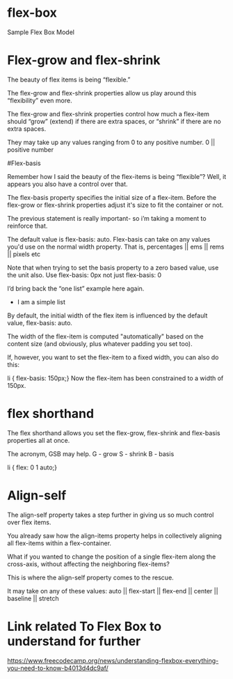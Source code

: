 # flex-box
Sample Flex Box Model
# Flex-grow and flex-shrink

The beauty of flex items is being “flexible.”

The flex-grow and flex-shrink properties allow us play around this “flexibility” even more.

The flex-grow and flex-shrink properties control how much a flex-item should “grow” (extend) if there are extra spaces, or “shrink” if there are no extra spaces.

They may take up any values ranging from 0 to any positive number. 0 || positive number

#Flex-basis

Remember how I said the beauty of the flex-items is being “flexible”? Well, it appears you also have a control over that.

The flex-basis property specifies the initial size of a flex-item. Before the flex-grow or flex-shrink properties adjust it's size to fit the container or not.

The previous statement is really important- so i’m taking a moment to reinforce that.

The default value is flex-basis: auto. Flex-basis can take on any values you'd use on the normal width property. That is, percentages || ems || rems || pixels etc

Note that when trying to set the basis property to a zero based value, use the unit also. Use flex-basis: 0px not just flex-basis: 0

I’d bring back the “one list” example here again.

<ul>    <li>I am a simple list</li></ul>

By default, the initial width of the flex item is influenced by the default value, flex-basis: auto.

The width of the flex-item is computed "automatically" based on the content size (and obviously, plus whatever padding you set too).

If, however, you want to set the flex-item to a fixed width, you can also do this:

li {    flex-basis: 150px;}
Now the flex-item has been constrained to a width of 150px.

# flex shorthand

The flex shorthand allows you set the flex-grow, flex-shrink and flex-basis properties all at once.

The acronym, GSB may help.
G - grow
S - shrink
B - basis

li {  flex: 0 1 auto;}

# Align-self

The align-self property takes a step further in giving us so much control over flex items.

You already saw how the align-items property helps in collectively aligning all flex-items within a flex-container.

What if you wanted to change the position of a single flex-item along the cross-axis, without affecting the neighboring flex-items?

This is where the align-self property comes to the rescue.

It may take on any of these values: auto || flex-start || flex-end || center || baseline || stretch

# Link related To Flex Box to understand for further

 https://www.freecodecamp.org/news/understanding-flexbox-everything-you-need-to-know-b4013d4dc9af/
